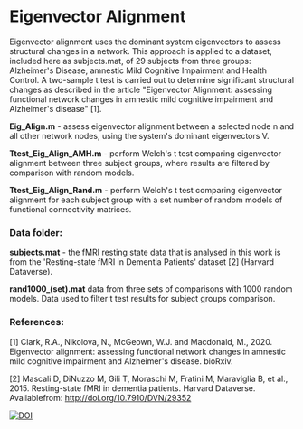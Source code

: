 # Eigenvector Alignment

Eigenvector alignment uses the dominant system eigenvectors to assess structural changes in a network. This approach is applied to a dataset, included here as subjects.mat, of 29 subjects from three groups: Alzheimer's Disease, amnestic Mild Cognitive Impairment and Health Control. A two-sample t test is carried out to determine significant structural changes as described in the article "Eigenvector Alignment: assessing functional network changes in amnestic mild cognitive impairment and Alzheimer's disease" [1].

**Eig_Align.m** - assess eigenvector alignment between a selected node n and all other network nodes, using the system's dominant eigenvectors V.

**Ttest_Eig_Align_AMH.m** - perform Welch's t test comparing eigenvector alignment between three subject groups, where results are filtered by comparison with random models.

**Ttest_Eig_Align_Rand.m** - perform Welch's t test comparing eigenvector alignment for each subject group with a set number of random models of functional connectivity matrices.

### Data folder:
**subjects.mat** - the fMRI resting state data that is analysed in this work is from the 'Resting-state fMRI in Dementia Patients' dataset [2] (Harvard Dataverse).

**rand1000_(set).mat** data from three sets of comparisons with 1000 random models. Data used to filter t test results for subject groups comparison.

### References:
[1] Clark, R.A., Nikolova, N., McGeown, W.J. and Macdonald, M., 2020. Eigenvector alignment: assessing functional network changes in amnestic mild cognitive impairment and Alzheimer's disease. bioRxiv.

[2] Mascali D, DiNuzzo M, Gili T, Moraschi M, Fratini M, Maraviglia B, et al., 2015. Resting-state fMRI in dementia patients.  Harvard Dataverse.  Availablefrom: http://doi.org/10.7910/DVN/29352

[![DOI](https://zenodo.org/badge/271226567.svg)](https://zenodo.org/badge/latestdoi/271226567)

